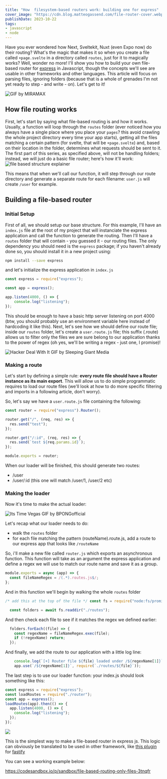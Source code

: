 ```yaml
---
title: "How  filesystem-based routers work: building one for express"
cover_image: "https://cdn.blog.matteogassend.com/file-router-cover.webp"
publishDate: 2023-10-22
tags:
- javascript
- node
---
```


Have you ever wondered how Next, Sveltekit, Nuxt (even Expo now) do their routing? What's the magic that makes it so when you create a file called `+page.svelte` in a directory called `routes`, just for it to magically works? Well, wonder no more! I'll show you how to build your own file-based router for [express](https://expressjs.com/) in Javascript, though the concepts we'll see are usable in other frameworks and other languages. This article will focus on parsing files, ignoring folders (because that is a whole of grenades I'm not yet ready to step - and write - on). Let's get to it!

![GIF by MIRAMAX](https://media0.giphy.com/media/W5WwFpEtd5Tvq/giphy.gif?cid=bcfb6944t52lnri18evg0ro1r8f5vl3fjaxm54dhbeqpceom&ep=v1_gifs_search&rid=giphy.gif&ct=g)

## How file routing works

First, let's start by saying what file-based routing is and how it works.
Usually, a function will loop through the `routes` folder (ever noticed how you always have a single place where you place your `pages`? this avoid crawling the whole project directory every time your app starts), getting all the files matching a certain pattern (for svelte, that will be `+page.svelte`) and, based on their location in the folder, determines what requests should be sent to it. The first part of this series, as specified above, will not be handling folders; instead, we will just do a basic file router; here's how it'll work:
![file based structure explainer](https://cdn.blog.matteogassend.com/file-based-router-structure.png)

This means that when we'll call our function, it will step through our route directory and generate a separate route for each filename: `user.js` will create `/user` for example.

## Building a file-based router

### Initial Setup

First of all, we should setup our base structure. For this example, I'll have an `index.js` file at the root of my project that will instanciate the express application and call the function to generate the routing. Then I'll have a `routes` folder that will contain - you guessed it - our routing files. The only dependency you should need is the `express` package; if you haven't already done so, you should install it in a new project using:
```sh
npm install --save express
```
and let's initialize the express application in `index.js`

```js
const express = require("express");

const app = express();

app.listen(4000, () => {
    console.log("listening");
});
```
This should be enough to have a basic http server listening on port 4000 (btw, you should probably use an environment variable here instead of hardcoding it like this). Next, let's see how we should define our route file; inside our `routes` folder, let's create a `user.route.js` file; this suffix (.route) allows us to filter only the files we are sure belong to our application thanks to the power of regex (oh yes, we'll be writing a regex - just one, I promise)!

![Hacker Deal With It GIF by Sleeping Giant Media](https://media1.giphy.com/media/mYhd1NHQkHmZLiqN7M/giphy.gif?cid=bcfb6944cxheq2gck8p5iorudqqvis1ad0z2o4aathprma1b&ep=v1_gifs_search&rid=giphy.gif&ct=g)

### Making a route

Let's start by defining a simple rule: **every route file should have a Router instance as its main export**. This will allow us to do simple programmatic requires to load our route files (we'll look at how to do more specific filtering and imports in a following article, don't worry).

So, let's say we have a `user.route.js` file containing the following:
```js
const router = require("express").Router();

router.get("/", (req, res) => {
  res.send("test");
});

router.get("/:id", (req, res) => {
  res.send(`test ${req.params.id}`);
});

module.exports = router;
```
When our loader will be finished, this should generate two routes:
- /user
- /user/:id (this one will match /user/1, /user/2 etc)

### Making the loader

Now it's time to make the actual loader:

![Its Time Vegas GIF by BPONGofficial](https://media2.giphy.com/media/SKcxqI1GiASU783uT2/giphy.gif?cid=bcfb69440p5hlnpm71c54qwekk0jbebhx4qwp6q7v02oa60c&ep=v1_gifs_search&rid=giphy.gif&ct=g)

Let's recap what our loader needs to do:
- walk the `routes` folder
- for each file matching the pattern (routeName).route.js, add a route to  our express app that looks like `/routeName`

So, i'll make a new file called `router.js` which exports an asynchronous function. This function will take as an argument the express application and define a regex we will use to match our route name and save it as a group.

```js
module.exports = async (app) => {
  const fileNameRegex = /(.*).routes.js$/;
};
```
And in this function we'll begin by walking the whole `routes` folder
```js
/* add this at the top of the file */ const fs = require("node:fs/promises");

  const folders = await fs.readdir("./routes");
```
And then check each file to see if it matches the regex we defined earlier:
```js
  folders.forEach((file) => {
    const regexName = fileNameRegex.exec(file);
    if (!regexName) return;
  });
```
And finally, we add the route to our application with a little log line:

```js
    console.log(`[+] Router file ${file} loaded under /${regexName[1]}`);
    app.use(`/${regexName[1]}`, require(`./routes/${file}`));
```

The last step is to use our loader function: your index.js should look something like this:
```js
const express = require("express");
const loadRoutes = require("./router");
const app = express();
loadRoutes(app).then(() => {
  app.listen(4000, () => {
    console.log("listening");
  });
});
```
![](https://media1.giphy.com/media/vN3fMMSAmVwoo/giphy.gif?cid=bcfb694476ov89l4f91ymnaon8r1wwg13pgrqobo6ijfnke7&ep=v1_gifs_search&rid=giphy.gif&ct=g)

This is the simplest way to make a file-based router in express js. This logic can obviously be translated to be used in other framework, like [this plugin](https://github.com/GiovanniCardamone/fastify-autoroutes) for [fastify](https://fastify.dev/)

You can see a working example below:

https://codesandbox.io/p/sandbox/file-based-routing-only-files-3tnqfr
